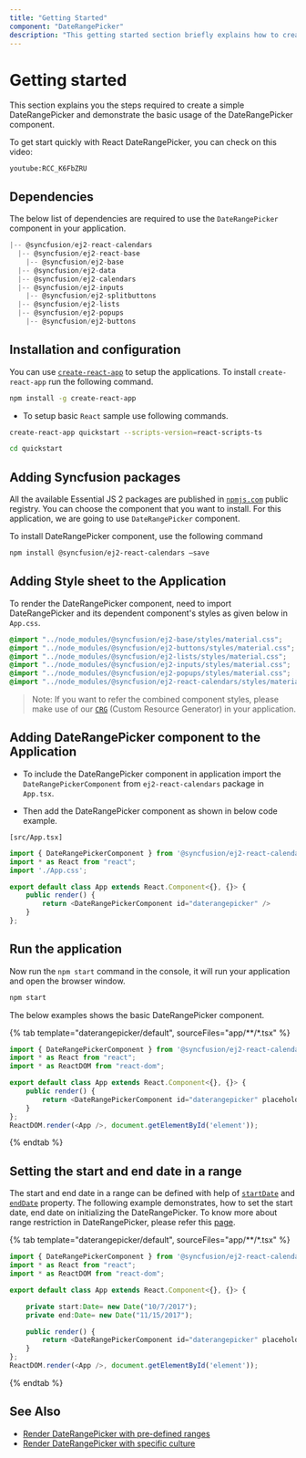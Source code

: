 ```yaml
---
title: "Getting Started"
component: "DateRangePicker"
description: "This getting started section briefly explains how to create a date range picker component in an application."
---
```


# Getting started

This section explains you the steps required to create a simple DateRangePicker and demonstrate the basic usage of the DateRangePicker component.

To get start quickly with React DateRangePicker, you can check on this video:

`youtube:RCC_K6FbZRU`

## Dependencies

The below list of dependencies are required to use the `DateRangePicker` component in your application.

```javascript
|-- @syncfusion/ej2-react-calendars
  |-- @syncfusion/ej2-react-base
    |-- @syncfusion/ej2-base
  |-- @syncfusion/ej2-data
  |-- @syncfusion/ej2-calendars
  |-- @syncfusion/ej2-inputs
    |-- @syncfusion/ej2-splitbuttons
  |-- @syncfusion/ej2-lists
  |-- @syncfusion/ej2-popups
    |-- @syncfusion/ej2-buttons

```

## Installation and configuration

You can use [`create-react-app`](https://github.com/facebookincubator/create-react-app) to setup the applications.
To install `create-react-app` run the following command.

```sh
npm install -g create-react-app
```

* To setup basic `React` sample use following commands.

```sh
create-react-app quickstart --scripts-version=react-scripts-ts

cd quickstart

```

## Adding Syncfusion packages

All the available Essential JS 2 packages are published in [`npmjs.com`](https://www.npmjs.com/~syncfusionorg) public registry.
You can choose the component that you want to install. For this application, we are going to use `DateRangePicker` component.

To install DateRangePicker component, use the following command

```bash
npm install @syncfusion/ej2-react-calendars –save
```

## Adding Style sheet to the Application

To render the DateRangePicker component, need to import DateRangePicker and its dependent component's styles as given below in `App.css`.

```css
@import "../node_modules/@syncfusion/ej2-base/styles/material.css";
@import "../node_modules/@syncfusion/ej2-buttons/styles/material.css";
@import "../node_modules/@syncfusion/ej2-lists/styles/material.css";
@import "../node_modules/@syncfusion/ej2-inputs/styles/material.css";
@import "../node_modules/@syncfusion/ej2-popups/styles/material.css";
@import "../node_modules/@syncfusion/ej2-react-calendars/styles/material.css";
```

>Note: If you want to refer the combined component styles, please make use of our [`CRG`](https://crg.syncfusion.com/) (Custom Resource Generator) in your application.

## Adding DateRangePicker component to the Application

* To include the DateRangePicker component in application import the `DateRangePickerComponent` from `ej2-react-calendars` package in `App.tsx`.

* Then add the DateRangePicker component as shown in below code example.

`[src/App.tsx]`

```typescript
import { DateRangePickerComponent } from '@syncfusion/ej2-react-calendars';
import * as React from "react";
import './App.css';

export default class App extends React.Component<{}, {}> {
    public render() {
        return <DateRangePickerComponent id="daterangepicker" />
    }
};
```

## Run the application

Now run the `npm start` command in the console, it will run your application and open the browser window.

```cmd
npm start
```

The below examples shows the basic DateRangePicker component.

{% tab template="daterangepicker/default", sourceFiles="app/**/*.tsx" %}

```typescript
import { DateRangePickerComponent } from '@syncfusion/ej2-react-calendars';
import * as React from "react";
import * as ReactDOM from "react-dom";

export default class App extends React.Component<{}, {}> {
    public render() {
        return <DateRangePickerComponent id="daterangepicker" placeholder='Select a range' />
    }
};
ReactDOM.render(<App />, document.getElementById('element'));
```

{% endtab %}

## Setting the start and end date in a range

The start and end date in a range can be defined with help of
 [`startDate`](../api/daterangepicker#startdate) and [`endDate`](../api/daterangepicker#enddate) property.
The following example demonstrates, how to set the start date, end date on initializing the
DateRangePicker. To know more about range restriction in DateRangePicker, please refer this [page](./range-selection).

{% tab template="daterangepicker/default", sourceFiles="app/**/*.tsx" %}

```typescript
import { DateRangePickerComponent } from '@syncfusion/ej2-react-calendars';
import * as React from "react";
import * as ReactDOM from "react-dom";

export default class App extends React.Component<{}, {}> {

    private start:Date= new Date("10/7/2017");
    private end:Date= new Date("11/15/2017");

    public render() {
        return <DateRangePickerComponent id="daterangepicker" placeholder='Select a range' startDate={this.start} endDate={this.end} />
    }
};
ReactDOM.render(<App />, document.getElementById('element'));
```

{% endtab %}

## See Also

* [Render DateRangePicker with pre-defined ranges](./customization#preset-ranges)
* [Render DateRangePicker with specific culture](./globalization)
